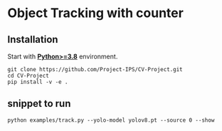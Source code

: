 # Object Tracking with counter 


## Installation

Start with [**Python>=3.8**](https://www.python.org/) environment.


```
git clone https://github.com/Project-IPS/CV-Project.git
cd CV-Project
pip install -v -e .
```


## snippet to run
```
python examples/track.py --yolo-model yolov8.pt --source 0 --show
```
